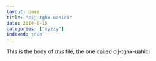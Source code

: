 ```yaml
---
layout: page
title: "cij-tghx-uahici"
date: 2014-6-15
categories: ["xyzzy"]
indexed: true
---
```

This is the body of _this_ file, the one called cij-tghx-uahici
